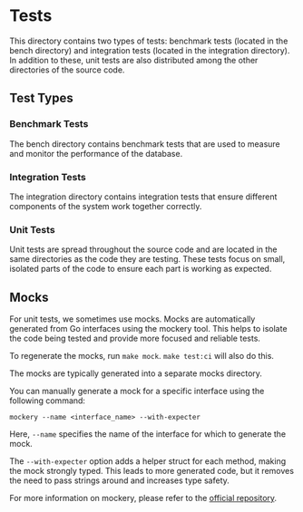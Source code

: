 # Tests 

This directory contains two types of tests: benchmark tests (located in the bench directory) and integration tests (located in the integration directory). 
In addition to these, unit tests are also distributed among the other directories of the source code.

## Test Types

### Benchmark Tests

The bench directory contains benchmark tests that are used to measure and monitor the performance of the database.

### Integration Tests

The integration directory contains integration tests that ensure different components of the system work together correctly.

### Unit Tests

Unit tests are spread throughout the source code and are located in the same directories as the code they are testing. 
These tests focus on small, isolated parts of the code to ensure each part is working as expected.

## Mocks

For unit tests, we sometimes use mocks. Mocks are automatically generated from Go interfaces using the mockery tool. 
This helps to isolate the code being tested and provide more focused and reliable tests.

To regenerate the mocks, run `make mock`.  `make test:ci` will also do this.

The mocks are typically generated into a separate mocks directory.

You can manually generate a mock for a specific interface using the following command:

```shell
mockery --name <interface_name> --with-expecter
```

Here, `--name` specifies the name of the interface for which to generate the mock.

The `--with-expecter` option adds a helper struct for each method, making the mock strongly typed.
This leads to more generated code, but it removes the need to pass strings around and increases type safety.

For more information on mockery, please refer to the [official repository](https://github.com/vektra/mockery).
